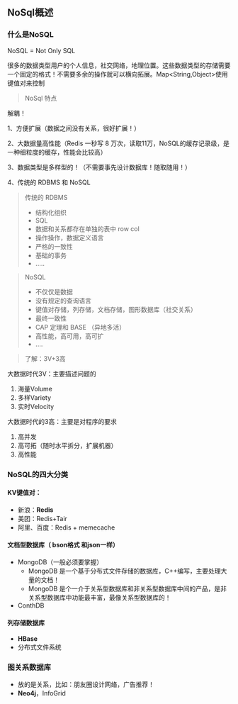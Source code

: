 ## NoSql概述

### 什么是NoSQL

NoSQL = Not Only SQL



很多的数据类型用户的个人信息，社交网络，地理位置。这些数据类型的存储需要一个固定的格式！不需要多余的操作就可以横向拓展。Map<String,Object>使用键值对来控制



> NoSql 特点

解耦！

1、方便扩展（数据之间没有关系，很好扩展！）

2、大数据量高性能（Redis 一秒写 8 万次，读取11万，NoSQL的缓存记录级，是一种细粒度的缓存，性能会比较高）

3、数据类型是多样型的！（不需要事先设计数据库！随取随用！）

4、传统的 RDBMS 和 NoSQL

> 传统的 RDBMS
>
> - 结构化组织
> - SQL
> - 数据和关系都存在单独的表中 row col
> - 操作操作，数据定义语言
> - 严格的一致性
> - 基础的事务
> - .....

> NoSQL
>
> - 不仅仅是数据
> - 没有规定的查询语言
> - 键值对存储，列存储，文档存储，图形数据库（社交关系）
> - 最终一致性
> - CAP 定理和 BASE （异地多活）
> - 高性能，高可用，高可扩
> - ....



> 了解：3V+3高

大数据时代3V：主要描述问题的

1. 海量Volume
2. 多样Variety
3. 实时Velocity

大数据时代的3高：主要是对程序的要求

1. 高并发
2. 高可拓（随时水平拆分，扩展机器）
3. 高性能





### NoSQL的四大分类

#### KV键值对：

- 新浪：**Redis**
- 美团：Redis+Tair
- 阿里、百度：Redis + memecache

#### 文档型数据库（ bson格式 和json一样）

- MongoDB（一般必须要掌握）
  - MongoDB 是一个基于分布式文件存储的数据库，C++编写，主要处理大量的文档！
  - MongoDB 是个一介于关系型数据库和非关系型数据库中间的产品，是非关系型数据库中功能最丰富，最像关系型数据库的！
- ConthDB

#### 列存储数据库

- **HBase**
- 分布式文件系统

### 图关系数据库

- 放的是关系，比如：朋友圈设计网络，广告推荐！
- **Neo4j**，InfoGrid








